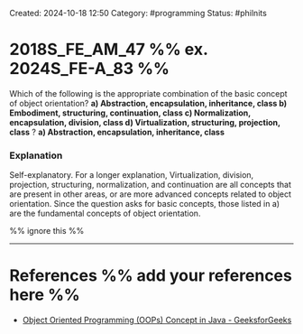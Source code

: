 Created: 2024-10-18 12:50
Category: #programming
Status: #philnits



# 2018S_FE_AM_47 %% ex. 2024S_FE-A_83 %%

Which of the following is the appropriate combination of the basic concept of object orientation?
**a) Abstraction, encapsulation, inheritance, class
b) Embodiment, structuring, continuation, class
c) Normalization, encapsulation, division, class
d) Virtualization, structuring, projection, class**
?
**a) Abstraction, encapsulation, inheritance, class**
### Explanation
Self-explanatory.
For a longer explanation, Virtualization, division, projection, structuring, normalization, and continuation are all concepts that are present in other areas, or are more advanced concepts related to object orientation. Since the question asks for basic concepts, those listed in a) are the fundamental concepts of object orientation.




%% ignore this %%
<!--SR:!2025-05-29,56,310-->
---









# References %% add your references here %%
- [Object Oriented Programming (OOPs) Concept in Java - GeeksforGeeks](https://www.geeksforgeeks.org/object-oriented-programming-oops-concept-in-java/)